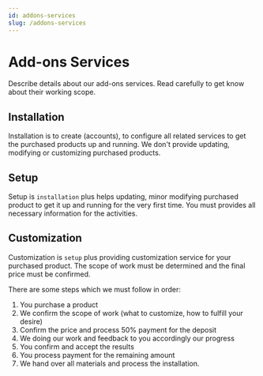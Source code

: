 ```yaml
---
id: addons-services
slug: /addons-services
---
```


# Add-ons Services

Describe details about our add-ons services. Read carefully to get know about their working scope.

## Installation

Installation is to create (accounts), to configure all related services to get the purchased products up and running. We don't provide updating, modifying or customizing purchased products.

## Setup

Setup is `installation` plus helps updating, minor modifying purchased product to get it up and running for the very first time. You must provides all necessary information for the activities.

## Customization

Customization is `setup` plus providing customization service for your purchased product. The scope of work must be determined and the final price must be confirmed.

There are some steps which we must follow in order:

1. You purchase a product
2. We confirm the scope of work (what to customize, how to fulfill your desire)
3. Confirm the price and process 50% payment for the deposit
5. We doing our work and feedback to you accordingly our progress
6. You confirm and accept the results
7. You process payment for the remaining amount
8. We hand over all materials and process the installation.
